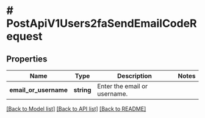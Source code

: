 # # PostApiV1Users2faSendEmailCodeRequest

## Properties

Name | Type | Description | Notes
------------ | ------------- | ------------- | -------------
**email_or_username** | **string** | Enter the email or username. |

[[Back to Model list]](../../README.md#models) [[Back to API list]](../../README.md#endpoints) [[Back to README]](../../README.md)
